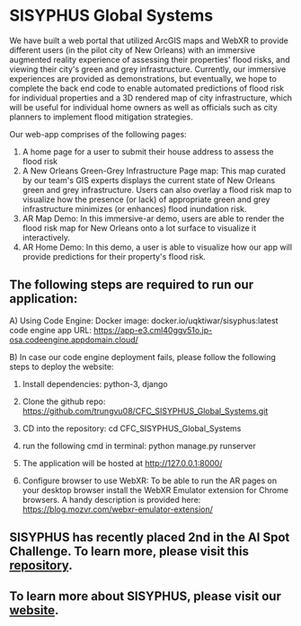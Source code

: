 # SISYPHUS Global Systems

We have built a web portal that utilized ArcGIS maps and WebXR to provide different users (in the pilot city of New Orleans) with an immersive augmented reality experience of assessing their properties' flood risks, and viewing their city's green and grey infrastructure. Currently, our immersive experiences are provided as demonstrations, but eventually, we hope to complete the back end code to enable automated predictions of flood risk for individual properties and a 3D rendered map of city infrastructure, which will be useful for individual home owners as well as officials such as city planners to implement flood mitigation strategies.   

Our web-app comprises of the following pages:
1) A home page for a user to submit their house address to assess the flood risk
2) A New Orleans Green-Grey Infrastructure Page map: This map curated by our team's GIS experts displays the current state of New Orleans green and grey infrastructure. Users can also overlay a flood risk map to visualize how the presence (or lack) of appropriate green and grey infrastructure minimizes (or enhances) flood inundation risk. 
3) AR Map Demo: In this immersive-ar demo, users are able to render the flood risk map for New Orleans onto a lot surface to visualize it interactively.
4) AR Home Demo: In this demo, a user is able to visualize how our app  will provide predictions for their property's flood risk. 

## The following steps are required to run our application: 
A) Using Code Engine: 
Docker image: docker.io/uqktiwar/sisyphus:latest
code engine app URL: https://app-e3.cml40ggv51o.jp-osa.codeengine.appdomain.cloud/ 

B) In case our code engine deployment fails, please follow the following steps to deploy the website: 
1) Install dependencies: python-3, django

2) Clone the github repo: https://github.com/trungvu08/CFC_SISYPHUS_Global_Systems.git

3) CD into the repository: cd CFC_SISYPHUS_Global_Systems

4) run the following cmd in terminal: python manage.py runserver

5) The application will be hosted at http://127.0.0.1:8000/

6) Configure browser to use WebXR: 
To be able to run the AR pages on your desktop browser install the WebXR Emulator extension for Chrome browsers. A handy description is provided here: https://blog.mozvr.com/webxr-emulator-extension/

## SISYPHUS has recently placed 2nd in the AI Spot Challenge. To learn more, please visit this [repository](https://github.com/uqktiwar/IBM_SpotAI_SISYPHUS). 

## To learn more about SISYPHUS, please visit our [website](https://sisyphus-gs.com/).
